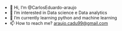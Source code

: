 - 👋 Hi, I’m @CarlosEduardo-araujo
- 👀 I’m interested in Data science e Data analytics
- 🌱 I’m currently learning python and machine learning
- 📫 How to reach me? araujo.cadu99@gmail.com

<!---
CarlosEduardo-araujo/CarlosEduardo-araujo is a ✨ special ✨ repository because its `README.md` (this file) appears on your GitHub profile.
You can click the Preview link to take a look at your changes.
--->
